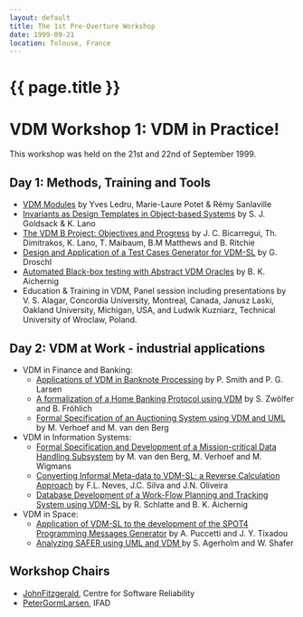 ```yaml
---
layout: default
title: The 1st Pre-Overture Workshop
date: 1999-09-21
location: Tolouse, France
---
```


# {{ page.title }}

VDM Workshop 1: VDM in Practice!
================================

This workshop was held on the 21st and 22nd of September 1999.

Day 1: Methods, Training and Tools
----------------------------------

-   [ VDM Modules](pre1/Ws1_LedruFm99vdm.pdf "wikilink") by Yves Ledru,
    Marie-Laure Potet & Rémy Sanlaville
-   [ Invariants as Design Templates in Object-based
    Systems](Ws1_goldsack-new.pdf "wikilink") by S. J. Goldsack & K.
    Lano
-   [ The VDM B Project: Objectives and
    Progress](Ws1_vdmbppfinal.pdf "wikilink") by J. C. Bicarregui, Th.
    Dimitrakos, K. Lano, T. Maibaum, B.M Matthews and B. Ritchie
-   [ Design and Application of a Test Cases Generator for
    VDM-SL](Ws1_fm99_vdm_droschl.pdf "wikilink") by G. Droschl
-   [ Automated Black-box testing with Abstract VDM
    Oracles](Ws1_fm99_testing.pdf "wikilink") by B. K. Aichernig
-   Education & Training in VDM, Panel session including presentations
    by V. S. Alagar, Concordia University, Montreal, Canada, Janusz
    Laski, Oakland University, Michigan, USA, and Ludwik Kuzniarz,
    Technical University of Wroclaw, Poland.

Day 2: VDM at Work - industrial applications
--------------------------------------------

-   VDM in Finance and Banking:
    -   [ Applications of VDM in Banknote
        Processing](Ws1_fm99.pdf "wikilink") by P. Smith and P. G.
        Larsen
    -   [ A formalization of a Home Banking Protocol using
        VDM](Ws1_fme99.pdf "wikilink") by S. Zwölfer and B. Fröhlich
    -   [ Formal Specification of an Auctioning System using VDM and
        UML](Ws1_paper.pdf "wikilink") by M. Verhoef and M. van den Berg
-   VDM in Information Systems:
    -   [ Formal Specification and Development of a Mission-critical
        Data Handling Subsystem](Ws1_paper2.pdf "wikilink") by M. van
        den Berg, M. Verhoef and M. Wigmans
    -   [ Converting Informal Meta-data to VDM-SL: a Reverse Calculation
        Approach](Ws1_vdm99flat.pdf "wikilink") by F.L. Neves, J.C.
        Silva and J.N. Oliveira
    -   [ Database Development of a Work-Flow Planning and Tracking
        System using VDM-SL](Ws1_fm99_db.pdf "wikilink") by R. Schlatte
        and B. K. Aichernig
-   VDM in Space:
    -   [ Application of VDM-SL to the development of the SPOT4
        Programming Messages Generator](Ws1_puccetti.pdf "wikilink") by
        A. Puccetti and J. Y. Tixadou
    -   [ Analyzing SAFER using UML and VDM
        ](Ws1_safer++.pdf "wikilink") by S. Agerholm and W. Shafer

Workshop Chairs
---------------

-   [JohnFitzgerald](mailto:John.Fitzgerald@ncl.ac.uk), Centre for
    Software Reliability
-   [PeterGormLarsen](mailto:pgl@iha.dk), IFAD

